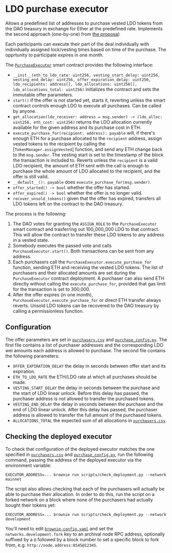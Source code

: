 # LDO purchase executor

Allows a predefined list of addresses to purchase vested LDO tokens
from the DAO treasury in exchange for Ether at the predefined rate.
Implements the second approach (one-by-one) from
[the proposal](https://hackmd.io/@skozin/BkJR_UdSd):

Each participants can execute their part of the deal individually with individually assigned lock/vesting times based on time of the purchase. The opprtunity to participate expires in one month.

The [`PurchaseExecutor`](./contracts/PurchaseExecutor.vy) smart contract provides the following interface:

* `__init__(eth_to_ldo_rate: uint256, vesting_start_delay: uint256, vesting_end_delay: uint256, offer_expiration_delay: uint256, ldo_recipients: address[], ldo_allocations: uint256[], ldo_allocations_total: uint256)` initializes the contract and sets the immutable offer parameters.
* `start()` if the offer is not started yet, starts it, reverting unless the smart contract controls enough LDO to execute all purchases. Can be called by anyone.
* `get_allocation(ldo_receiver: address = msg.sender) -> (ldo_alloc: uint256, eth_cost: uint256)` returns the LDO allocation currently available for the given address and its purchase cost in ETH.
* `execute_purchase_for(recipient: address): payable` will, if there's enough ETH for a purchase allocated to the `recipient` address, assign vested tokens to the recipient by calling the [`TokenManager.assignVested`] function, and send any ETH change back to the `msg.sender`. The vesting start is set to the timestamp of the block the transaction is included to. Reverts unless the `recipient` is a valid LDO recipient, the amount of ETH sent with the call is enough to purchase the whole amount of LDO allocated to the recipient, and the offer is still valid.
* `__default__(): payable` does `execute_purchase_for(msg.sender)`.
* `offer_started() -> bool` whether the offer has started.
* `offer_expired() -> bool` whether the offer is no longer valid.
* `recover_unsold_tokens()` given that the offer has expired, transfers all LDO tokens left on the contract to the DAO treasury.

The process is the following:

1. The DAO votes for granting the `ASSIGN_ROLE` to the `PurchaseExecutor` smart contract and trasferring out 100_000_000 LDO to that contract. This will allow the contract to transfer these LDO tokens to any address in a vested state.
2. Somebody executes the passed vote and calls `PurchaseExecutor.start()`. Both transactions can be sent from any address.
3. Each purchasers call the `PurchaseExecutor.execute_purchase_for` function, sending ETH and receiving the vested LDO tokens. The list of purchasers and their allocated amounts are set during the `PurchaseExecutor` contract deployment. A purchaser can also send ETH directly without calling the `execute_purchase_for`, provided that gas limit for the transaction is set to 300,000.
4. After the offer expires (in one month), `PurchaseExecutor.execute_purchase_for` or direct ETH transfer always reverts. Unsold LDO tokens can be recovered to the DAO treasury by calling a permissionless function.


## Configuration

The offer parameters are set in [`purchasers.csv`] and [`purchase_config.py`]. The first file contains a list of purchaser addresses and the corresponding LDO wei amounts each address is allowed to purchase. The second file contains the following parameters:

* `OFFER_EXPIRATION_DELAY` the delay in seconds between offer start and its expiration.
* `ETH_TO_LDO_RATE` the ETH/LDO rate at which all purchases should be made.
* `VESTING_START_DELAY` the delay in seconds between the purchase and the start of LDO linear unlock. Before this delay has passed, the purchaser address is not allowed to transfer the purchased tokens.
* `VESTING_END_DELAY` the delay in seconds between the purchase and the end of LDO linear unlock. After this delay has passed, the purchaser address is allowed to transfer the full amount of the purchased tokens.
* `ALLOCATIONS_TOTAL` the expected sum of all allocations in [`purchasers.csv`].

[`purchase_config.py`]: ./purchase_config.py
[`purchasers.csv`]: ./purchasers.csv


## Checking the deployed executor

To check that configuration of the deployed executor matches the one specified in [`purchasers.csv`] and [`purchase_config.py`], run the following command, passing the address of the deployed executor via the environment variable:

```
EXECUTOR_ADDRESS=... brownie run scripts/check_deployment.py --network mainnet
```

The script also allows checking that each of the purchasers will actually be able to purchase their allocation. In order to do this, run the script on a forked network on a block where none of the purchasers had actually bought their tokens yet:

```
EXECUTOR_ADDRESS=... brownie run scripts/check_deployment.py --network development
```

You'll need to edit [`brownie-config.yaml`](./brownie-config.yaml) and set the `networks.development.fork` key to an archival node RPC address, optionally suffixed by a `@` followed by a block number to set a specific block to fork from, e.g. `http://node.address:8545@12345`.
